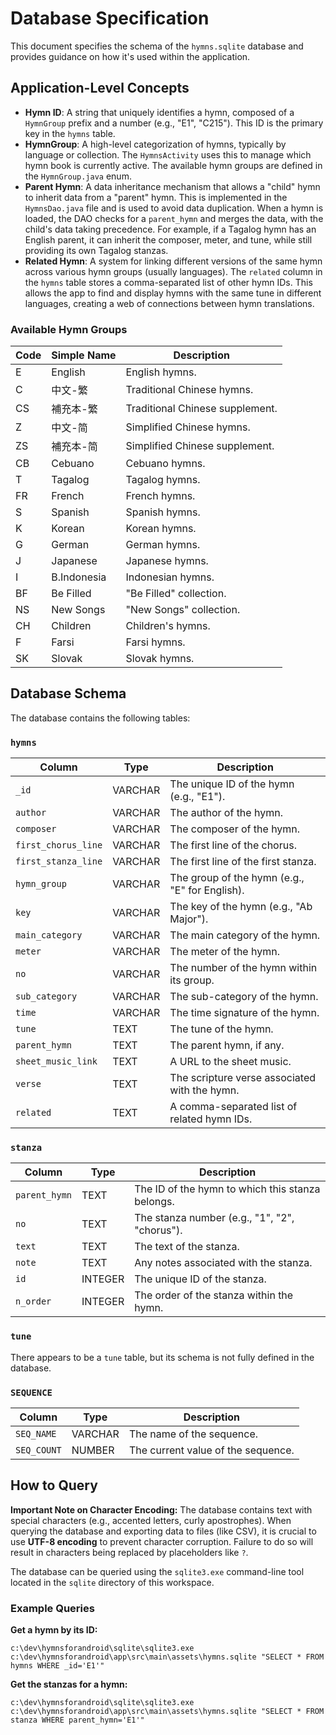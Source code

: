 # Database Specification

This document specifies the schema of the `hymns.sqlite` database and provides guidance on how it's used within the application.

## Application-Level Concepts

- **Hymn ID**: A string that uniquely identifies a hymn, composed of a `HymnGroup` prefix and a number (e.g., "E1", "C215"). This ID is the primary key in the `hymns` table.
- **HymnGroup**: A high-level categorization of hymns, typically by language or collection. The `HymnsActivity` uses this to manage which hymn book is currently active. The available hymn groups are defined in the `HymnGroup.java` enum.
- **Parent Hymn**: A data inheritance mechanism that allows a "child" hymn to inherit data from a "parent" hymn. This is implemented in the `HymnsDao.java` file and is used to avoid data duplication. When a hymn is loaded, the DAO checks for a `parent_hymn` and merges the data, with the child's data taking precedence. For example, if a Tagalog hymn has an English parent, it can inherit the composer, meter, and tune, while still providing its own Tagalog stanzas.
- **Related Hymn**: A system for linking different versions of the same hymn across various hymn groups (usually languages). The `related` column in the `hymns` table stores a comma-separated list of other hymn IDs. This allows the app to find and display hymns with the same tune in different languages, creating a web of connections between hymn translations.

### Available Hymn Groups

| Code | Simple Name | Description                       |
| ---- | ----------- | --------------------------------- |
| E    | English     | English hymns.                    |
| C    | 中文-繁     | Traditional Chinese hymns.        |
| CS   | 補充本-繁   | Traditional Chinese supplement.   |
| Z    | 中文-简     | Simplified Chinese hymns.         |
| ZS   | 補充本-简   | Simplified Chinese supplement.    |
| CB   | Cebuano     | Cebuano hymns.                    |
| T    | Tagalog     | Tagalog hymns.                    |
| FR   | French      | French hymns.                     |
| S    | Spanish     | Spanish hymns.                    |
| K    | Korean      | Korean hymns.                     |
| G    | German      | German hymns.                     |
| J    | Japanese    | Japanese hymns.                   |
| I    | B.Indonesia | Indonesian hymns.                 |
| BF   | Be Filled   | "Be Filled" collection.           |
| NS   | New Songs   | "New Songs" collection.           |
| CH   | Children    | Children's hymns.                 |
| F    | Farsi       | Farsi hymns.                      |
| SK   | Slovak      | Slovak hymns.                     |

## Database Schema

The database contains the following tables:

### `hymns`

| Column              | Type    | Description                                       |
| ------------------- | ------- | ------------------------------------------------- |
| `_id`               | VARCHAR | The unique ID of the hymn (e.g., "E1").           |
| `author`            | VARCHAR | The author of the hymn.                           |
| `composer`          | VARCHAR | The composer of the hymn.                         |
| `first_chorus_line` | VARCHAR | The first line of the chorus.                     |
| `first_stanza_line` | VARCHAR | The first line of the first stanza.               |
| `hymn_group`        | VARCHAR | The group of the hymn (e.g., "E" for English).    |
| `key`               | VARCHAR | The key of the hymn (e.g., "Ab Major").           |
| `main_category`     | VARCHAR | The main category of the hymn.                    |
| `meter`             | VARCHAR | The meter of the hymn.                            |
| `no`                | VARCHAR | The number of the hymn within its group.          |
| `sub_category`      | VARCHAR | The sub-category of the hymn.                     |
| `time`              | VARCHAR | The time signature of the hymn.                   |
| `tune`              | TEXT    | The tune of the hymn.                             |
| `parent_hymn`       | TEXT    | The parent hymn, if any.                          |
| `sheet_music_link`  | TEXT    | A URL to the sheet music.                         |
| `verse`             | TEXT    | The scripture verse associated with the hymn.     |
| `related`           | TEXT    | A comma-separated list of related hymn IDs.       |

### `stanza`

| Column        | Type    | Description                               |
| ------------- | ------- | ----------------------------------------- |
| `parent_hymn` | TEXT    | The ID of the hymn to which this stanza belongs. |
| `no`          | TEXT    | The stanza number (e.g., "1", "2", "chorus"). |
| `text`        | TEXT    | The text of the stanza.                   |
| `note`        | TEXT    | Any notes associated with the stanza.     |
| `id`          | INTEGER | The unique ID of the stanza.              |
| `n_order`     | INTEGER | The order of the stanza within the hymn.  |

### `tune`

There appears to be a `tune` table, but its schema is not fully defined in the database.

### `SEQUENCE`

| Column    | Type    | Description                           |
| --------- | ------- | ------------------------------------- |
| `SEQ_NAME`| VARCHAR | The name of the sequence.             |
| `SEQ_COUNT`| NUMBER  | The current value of the sequence.    |

## How to Query

**Important Note on Character Encoding:** The database contains text with special characters (e.g., accented letters, curly apostrophes). When querying the database and exporting data to files (like CSV), it is crucial to use **UTF-8 encoding** to prevent character corruption. Failure to do so will result in characters being replaced by placeholders like `?`.

The database can be queried using the `sqlite3.exe` command-line tool located in the `sqlite` directory of this workspace.

### Example Queries

**Get a hymn by its ID:**

```shell
c:\dev\hymnsforandroid\sqlite\sqlite3.exe c:\dev\hymnsforandroid\app\src\main\assets\hymns.sqlite "SELECT * FROM hymns WHERE _id='E1'"
```

**Get the stanzas for a hymn:**

```shell
c:\dev\hymnsforandroid\sqlite\sqlite3.exe c:\dev\hymnsforandroid\app\src\main\assets\hymns.sqlite "SELECT * FROM stanza WHERE parent_hymn='E1'"
```
